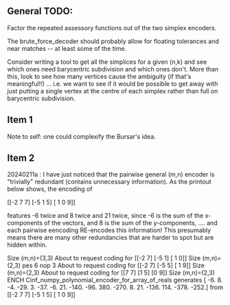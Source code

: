 ## General TODO:

Factor the repeated assessory functions out of the two simplex encoders.

The brute_force_decoder should probably allow for floating tolerances and near matches -- at least some of the time.

Consider writing a tool to get all the simplices for a given (n,k) and see which ones need barycentric subdivision and which ones don't.  More than this, look to see how many vertices cause the ambiguity (if that's meaningful!!) ... i.e. we want to see if it would be possible to get away with just putting a single vertex at the centre of each simplex rather than full on barycentric subdivision.

## Item 1

Note to self: one could complexify the Bursar's idea.

## Item 2

20240211a : I have just noticed that the pairwise general (m,n) encoder is "trivially" redundant (contains unnecessary information). As the printout below shows,
the encoding of

[[-2  7  7]
 [-5  1  5]
 [ 1  0  9]]

 features -6 twice and 8 twice and 21 twice, since -6 is the sum of the x-components of the vectors, and 8 is the sum of the y-components, .... and each pairwise eencoding RE-encodes this information! 
 This presumably means there are many other redundancies that are harder to spot but are hidden within.

Size (m,n)=(3,3)
About to request coding for [[-2  7]
 [-5  1]
 [ 1  0]]
Size (m,n)=(2,3)
pes 6 nop 3
About to request coding for [[-2  7]
 [-5  5]
 [ 1  9]]
Size (m,n)=(2,3)
About to request coding for [[7 7]
 [1 5]
 [0 9]]
Size (m,n)=(2,3)
ENCH Cinf_numpy_polynomial_encoder_for_array_of_reals generates [  -6.    8.   -4.  -29.    3.  -37.   -6.   21. -140.  -96.  380. -270.
    8.   21. -136.  114. -378. -252.] from [[-2  7  7]
 [-5  1  5]
 [ 1  0  9]]


